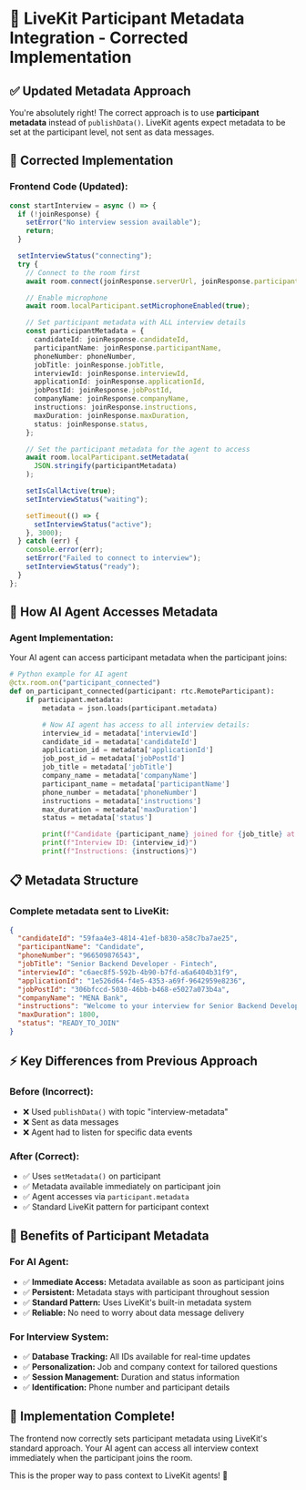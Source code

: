 # 🎯 LiveKit Participant Metadata Integration - Corrected Implementation

## ✅ **Updated Metadata Approach**

You're absolutely right! The correct approach is to use **participant metadata** instead of `publishData()`. LiveKit agents expect metadata to be set at the participant level, not sent as data messages.

## 🚀 **Corrected Implementation**

### **Frontend Code (Updated):**

```typescript
const startInterview = async () => {
  if (!joinResponse) {
    setError("No interview session available");
    return;
  }

  setInterviewStatus("connecting");
  try {
    // Connect to the room first
    await room.connect(joinResponse.serverUrl, joinResponse.participantToken);

    // Enable microphone
    await room.localParticipant.setMicrophoneEnabled(true);

    // Set participant metadata with ALL interview details
    const participantMetadata = {
      candidateId: joinResponse.candidateId,
      participantName: joinResponse.participantName,
      phoneNumber: phoneNumber,
      jobTitle: joinResponse.jobTitle,
      interviewId: joinResponse.interviewId,
      applicationId: joinResponse.applicationId,
      jobPostId: joinResponse.jobPostId,
      companyName: joinResponse.companyName,
      instructions: joinResponse.instructions,
      maxDuration: joinResponse.maxDuration,
      status: joinResponse.status,
    };

    // Set the participant metadata for the agent to access
    await room.localParticipant.setMetadata(
      JSON.stringify(participantMetadata)
    );

    setIsCallActive(true);
    setInterviewStatus("waiting");

    setTimeout(() => {
      setInterviewStatus("active");
    }, 3000);
  } catch (err) {
    console.error(err);
    setError("Failed to connect to interview");
    setInterviewStatus("ready");
  }
};
```

## 🎯 **How AI Agent Accesses Metadata**

### **Agent Implementation:**

Your AI agent can access participant metadata when the participant joins:

```python
# Python example for AI agent
@ctx.room.on("participant_connected")
def on_participant_connected(participant: rtc.RemoteParticipant):
    if participant.metadata:
        metadata = json.loads(participant.metadata)

        # Now AI agent has access to all interview details:
        interview_id = metadata['interviewId']
        candidate_id = metadata['candidateId']
        application_id = metadata['applicationId']
        job_post_id = metadata['jobPostId']
        job_title = metadata['jobTitle']
        company_name = metadata['companyName']
        participant_name = metadata['participantName']
        phone_number = metadata['phoneNumber']
        instructions = metadata['instructions']
        max_duration = metadata['maxDuration']
        status = metadata['status']

        print(f"Candidate {participant_name} joined for {job_title} at {company_name}")
        print(f"Interview ID: {interview_id}")
        print(f"Instructions: {instructions}")
```

## 📋 **Metadata Structure**

### **Complete metadata sent to LiveKit:**

```json
{
  "candidateId": "59faa4e3-4814-41ef-b830-a58c7ba7ae25",
  "participantName": "Candidate",
  "phoneNumber": "966509876543",
  "jobTitle": "Senior Backend Developer - Fintech",
  "interviewId": "c6aec8f5-592b-4b90-b7fd-a6a6404b31f9",
  "applicationId": "1e526d64-f4e5-4353-a69f-9642959e8236",
  "jobPostId": "306bfccd-5030-46bb-b468-e5027a073b4a",
  "companyName": "MENA Bank",
  "instructions": "Welcome to your interview for Senior Backend Developer - Fintech at MENA Bank. Please speak clearly and answer all questions to the best of your ability.",
  "maxDuration": 1800,
  "status": "READY_TO_JOIN"
}
```

## ⚡ **Key Differences from Previous Approach**

### **Before (Incorrect):**

- ❌ Used `publishData()` with topic "interview-metadata"
- ❌ Sent as data messages
- ❌ Agent had to listen for specific data events

### **After (Correct):**

- ✅ Uses `setMetadata()` on participant
- ✅ Metadata available immediately on participant join
- ✅ Agent accesses via `participant.metadata`
- ✅ Standard LiveKit pattern for participant context

## 🎯 **Benefits of Participant Metadata**

### **For AI Agent:**

- ✅ **Immediate Access:** Metadata available as soon as participant joins
- ✅ **Persistent:** Metadata stays with participant throughout session
- ✅ **Standard Pattern:** Uses LiveKit's built-in metadata system
- ✅ **Reliable:** No need to worry about data message delivery

### **For Interview System:**

- ✅ **Database Tracking:** All IDs available for real-time updates
- ✅ **Personalization:** Job and company context for tailored questions
- ✅ **Session Management:** Duration and status information
- ✅ **Identification:** Phone number and participant details

## 🎉 **Implementation Complete!**

The frontend now correctly sets participant metadata using LiveKit's standard approach. Your AI agent can access all interview context immediately when the participant joins the room.

This is the proper way to pass context to LiveKit agents! 🚀
